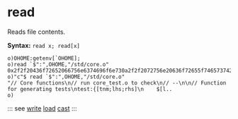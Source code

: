 # read

Reads file contents.

**Syntax:** ```read x; read[x]```

```o
o)OHOME:getenv[`OHOME];
o)read `$":",OHOME,"/std/core.o"
0x2f2f20436f72652066756e6374696f6e730a2f2f2072756e20636f72655f746573742e6f20746f20636865636b0a2f2f202d2d0a0a2f2f2046756e..
o)"c"$ read `$":",OHOME,"/std/core.o"
"// Core functions\n// run core_test.o to check\n// --\n\n// Function for generating tests\ntest:{[tnm;lhs;rhs]\n    $[l..
o)
```

::: see
[write](/verbs/file/write.md)
[load](/verbs/scripts/load.md)
[cast](/verbs/casts/cast.md)
:::
